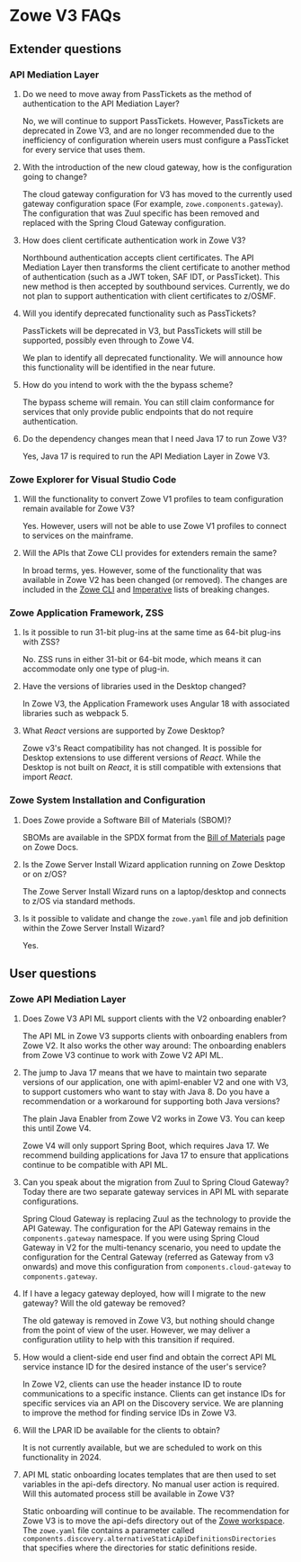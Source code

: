 # Zowe V3 FAQs

## Extender questions

### API Mediation Layer

1. Do we need to move away from PassTickets as the method of authentication to the API Mediation Layer?
    
   No, we will continue to support PassTickets. However, PassTickets are deprecated in Zowe V3, and are no longer recommended due to the inefficiency of configuration wherein users must configure a PassTicket for every service that uses them. 

2. With the introduction of the new cloud gateway, how is the configuration going to change?

   The cloud gateway configuration for V3 has moved to the currently used gateway configuration space (For example, `zowe.components.gateway`). The configuration that was Zuul specific has been removed and replaced with the Spring Cloud Gateway configuration.

3. How does client certificate authentication work in Zowe V3?

   Northbound authentication accepts client certificates. The API Mediation Layer then transforms the client certificate to another method of authentication (such as a JWT token, SAF IDT, or PassTicket). This new method is then accepted by southbound services. Currently, we do not plan to support authentication with client certificates to z/OSMF.

4. Will you identify deprecated functionality such as PassTickets?

   PassTickets will be deprecated in V3, but PassTickets will still be supported, possibly even through to Zowe V4.

   We plan to identify all deprecated functionality. We will announce how this functionality will be identified in the near future.

5. How do you intend to work with the the bypass scheme?

   The bypass scheme will remain. You can still claim conformance for services that only provide public endpoints that do not require authentication.

6. Do the dependency changes mean that I need Java 17 to run Zowe V3?

   Yes, Java 17 is required to run the API Mediation Layer in Zowe V3.

### Zowe Explorer for Visual Studio Code

1. Will the functionality to convert Zowe V1 profiles to team configuration remain available for Zowe V3?

   Yes. However, users will not be able to use Zowe V1 profiles to connect to services on the mainframe.

2. Will the APIs that Zowe CLI provides for extenders remain the same?

   In broad terms, yes. However, some of the functionality that was available in Zowe V2 has been changed (or removed). The changes are included in the [Zowe CLI](https://drive.google.com/file/d/1wbxR-vuXT98XQ4mDb1DyDzQRcCDt5HlU/view?usp=sharing) and [Imperative](https://github.com/zowe/imperative/issues/970) lists of breaking changes.

### Zowe Application Framework, ZSS

1. Is it possible to run 31-bit plug-ins at the same time as 64-bit plug-ins with ZSS?

   No. ZSS runs in either 31-bit or 64-bit mode, which means it can accommodate only one type of plug-in.

2. Have the versions of libraries used in the Desktop changed?

   In Zowe V3, the Application Framework uses Angular 18 with associated libraries such as webpack 5.

3. What _React_ versions are supported by Zowe Desktop?

   Zowe v3's React compatibility has not changed. It is possible for Desktop extensions to use different versions of _React_. While the Desktop is not built on _React_, it is still compatible with extensions that import _React_.

### Zowe System Installation and Configuration

1. Does Zowe provide a Software Bill of Materials (SBOM)?

   SBOMs are available in the SPDX format from the [Bill of Materials](https://docs.zowe.org/stable/appendix/bill-of-materials/) page on Zowe Docs.
  
2. Is the Zowe Server Install Wizard application running on Zowe Desktop or on z/OS?

   The Zowe Server Install Wizard runs on a laptop/desktop and connects to z/OS via standard methods.

3. Is it possible to validate and change the `zowe.yaml` file and job definition within the Zowe Server Install Wizard?

   Yes.

## User questions

### Zowe API Mediation Layer

1. Does Zowe V3 API ML support clients with the V2 onboarding enabler?

   The API ML in Zowe V3 supports clients with onboarding enablers from Zowe V2. It also works the other way around: The onboarding enablers from Zowe V3 continue to work with Zowe V2 API ML.

2. The jump to Java 17 means that we have to maintain two separate versions of our application, one with apiml-enabler V2 and one with V3, to support customers who want to stay with Java 8. Do you have a recommendation or a workaround for supporting both Java versions?

   The plain Java Enabler from Zowe V2 works in Zowe V3. You can keep this until Zowe V4.

   Zowe V4 will only support Spring Boot, which requires Java 17. We recommend building applications for Java 17 to ensure that applications continue to be compatible with API ML.

3. Can you speak about the migration from Zuul to Spring Cloud Gateway? Today there are two separate gateway services in API ML with separate configurations.

   Spring Cloud Gateway is replacing Zuul as the technology to provide the API Gateway. The configuration for the API Gateway remains in the `components.gateway` namespace. If you were using Spring Cloud Gateway in V2 for the multi-tenancy scenario, you need to update the configuration for the Central Gateway (referred as Gateway from v3 onwards) and move this configuration from `components.cloud-gateway` to `components.gateway`.

4. If I have a legacy gateway deployed, how will I migrate to the new gateway? Will the old gateway be removed?

   The old gateway is removed in Zowe V3, but nothing should change from the point of view of the user. However, we may deliver a configuration utility to help with this transition if required.

5. How would a client-side end user find and obtain the correct API ML service instance ID for the desired instance of the user's service?

   In Zowe V2, clients can use the header instance ID to route communications to a specific instance. Clients can get instance IDs for specific services via an API on the Discovery service. We are planning to improve the method for finding service IDs in Zowe V3.

6. Will the LPAR ID be available for the clients to obtain?

   It is not currently available, but we are scheduled to work on this functionality in 2024.

7. API ML static onboarding locates templates that are then used to set variables in the api-defs directory. No manual user action is required. Will this automated process still be available in Zowe V3?

   Static onboarding will continue to be available. The recommendation for Zowe V3 is to move the api-defs directory out of the [Zowe workspace](../appendix/zowe-glossary.md#workspace-directory). The `zowe.yaml` file contains a parameter called `components.discovery.alternativeStaticApiDefinitionsDirectories` that specifies where the directories for static definitions reside.
